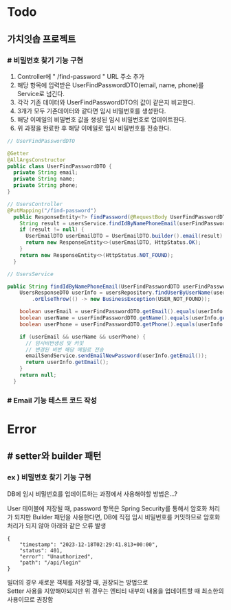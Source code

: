# Todo

## 가치잇솝 프로젝트

### # 비밀번호 찾기 기능 구현

1. Controller에 " /find-password " URL 주소 추가
2. 해당 항목에 입력받은 UserFindPasswordDTO(email, name, phone)를 Service로 넘긴다.
3. 각각 기존 데이터와 UserFindPasswordDTO의 값이 같은지 비교한다.
4. 3개가 모두 기존데이터와 같다면 임시 비밀번호를 생성한다.
5. 해당 이메일의 비밀번호 값을 생성된 임시 비밀번호로 업데이트한다.
6. 위 과정을 완료한 후 해당 이메일로 임시 비밀번호를 전송한다.

```java
// UserFindPasswordDTO

@Getter
@AllArgsConstructor
public class UserFindPasswordDTO {
  private String email;
  private String name;
  private String phone;
}
```

```java
// UsersController
@PutMapping("/find-password")
  public ResponseEntity<?> findPassword(@RequestBody UserFindPasswordDTO userFindPasswordDTO) {
    String result = usersService.findIdByNamePhoneEmail(userFindPasswordDTO);
    if (result != null) {
      UserEmailDTO userEmailDTO = UserEmailDTO.builder().email(result).build();
      return new ResponseEntity<>(userEmailDTO, HttpStatus.OK);
    }
    return new ResponseEntity<>(HttpStatus.NOT_FOUND);
  }

```

```java
// UsersService

public String findIdByNamePhoneEmail(UserFindPasswordDTO userFindPasswordDTO) {
    UsersResponseDTO userInfo = usersRepository.findUserByUserName(userFindPasswordDTO.getName())
        .orElseThrow(() -> new BusinessException(USER_NOT_FOUND));

    boolean userEmail = userFindPasswordDTO.getEmail().equals(userInfo.getEmail());
    boolean userName = userFindPasswordDTO.getName().equals(userInfo.getName());
    boolean userPhone = userFindPasswordDTO.getPhone().equals(userInfo.getPhone());

    if (userEmail && userName && userPhone) {
      // 임시비번생성 및 커밋
      // 변경된 비번 해당 메일로 전송
      emailSendService.sendEmailNewPassword(userInfo.getEmail());
      return userInfo.getEmail();
    }
    return null;
  }
```

### # Email 기능 테스트 코드 작성

# Error

## # setter와 builder 패턴

### ex ) 비밀번호 찾기 기능 구현

DB에 임시 비밀번호를 업데이트하는 과정에서 사용해야할 방법은...?

User 테이블에 저장될 때, password 항목은 Spring Security를 통해서 암호화 처리가 되지만 Builder 패턴을 사용한다면, DB에 직접 임시 비밀번호를 커밋하므로 암호화 처리가 되지 않아 아래와 같은 오류 발생

```
{
    "timestamp": "2023-12-18T02:29:41.813+00:00",
    "status": 401,
    "error": "Unauthorized",
    "path": "/api/login"
}
```

빌더의 경우 새로운 객체를 저장할 때, 권장되는 방법으로  
Setter 사용을 지양해야되지만 위 경우는 엔티티 내부의 내용을 업데이트할 때 최소한의 사용이므로 권장함
